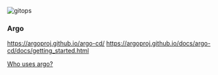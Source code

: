 ![gitops](https://bitbucket.org/repo/6zKBnz9/images/1558410695-Screenshot%202019-07-10%20at%2010.38.17.png)

### Argo

https://argoproj.github.io/argo-cd/
https://argoproj.github.io/docs/argo-cd/docs/getting_started.html

[Who uses argo?](https://github.com/argoproj/argo#who-uses-argo)